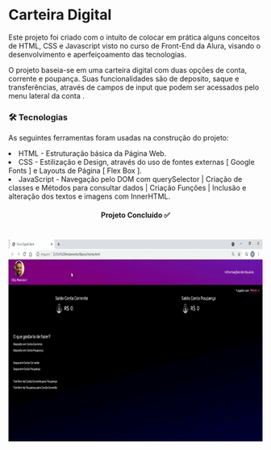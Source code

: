 # Carteira Digital

<p> Este projeto foi criado com o intuito de colocar em prática alguns conceitos de HTML, CSS e Javascript visto no curso de Front-End da Alura, visando o desenvolvimento e aperfeiçoamento das tecnologias.</p>

<p> O projeto baseia-se em uma carteira digital com duas opções de conta, corrente e poupança. Suas funcionalidades são de deposito, saque e transferências, através de campos de input que podem ser acessados pelo menu lateral da conta .</p>

### 🛠 Tecnologias
As seguintes ferramentas foram usadas na construção do projeto:

  <li> HTML - Estruturação básica da Página Web.
  <li> CSS - Estilização e Design, através do uso de fontes externas [ Google Fonts ] e Layouts de Página [ Flex Box ].
  <li> JavaScript - Navegação pelo DOM com querySelector | Criação de classes e Métodos para consultar dados | Criação Funções | Inclusão e alteração dos textos e imagens com InnerHTML.


<h4 align="center"> 
   Projeto Concluído  ✅
</h4>
  
    
    
<h1 align="center">
   <img src=https://github.com/mvmartin/carteira-digital/blob/main/Carteira%20Digital.gif height="400px" /> 
  </h1>

 
